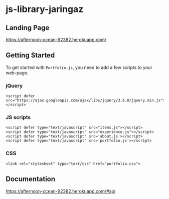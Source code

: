# js-library-jaringaz
## Landing Page
https://afternoon-ocean-92382.herokuapp.com/
## Getting Started
To get started with `Portfolio.js`, you need to add a few scripts to your web-page.

### jQuery
```
<script defer src="https://ajax.googleapis.com/ajax/libs/jquery/3.6.0/jquery.min.js"></script>
```
### JS scripts
```
<script defer type="text/javascript" src="items.js"></script>
<script defer type="text/javascript" src="experience.js"></script>
<script defer type="text/javascript" src='about.js'></script>
<script defer type="text/javascript" src='portfolio.js'></script>
```
### CSS
```
<link rel="stylesheet" type="text/css" href="portfolio.css">
```
## Documentation
https://afternoon-ocean-92382.herokuapp.com/#api
